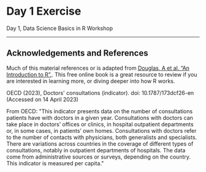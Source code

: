 Day 1 Exercise
================
Day 1, Data Science Basics in R Workshop

------------------------------------------------------------------------

## Acknowledgements and References

Much of this material references or is adapted from [Douglas, A et
al. “An Introduction to R”.](https://intro2r.com/). This free online
book is a great resource to review if you are interested in learning
more, or diving deeper into how R works.

OECD (2023), Doctors' consultations (indicator). doi: 10.1787/173dcf26-en (Accessed on 14 April 2023)

From OECD: "This indicator presents data on the number of consultations patients have with doctors in a given year. Consultations with doctors can take place in doctors’ offices or clinics, in hospital outpatient departments or, in some cases, in patients’ own homes. Consultations with doctors refer to the number of contacts with physicians, both generalists and specialists. There are variations across countries in the coverage of different types of consultations, notably in outpatient departments of hospitals. The data come from administrative sources or surveys, depending on the country. This indicator is measured per capita."